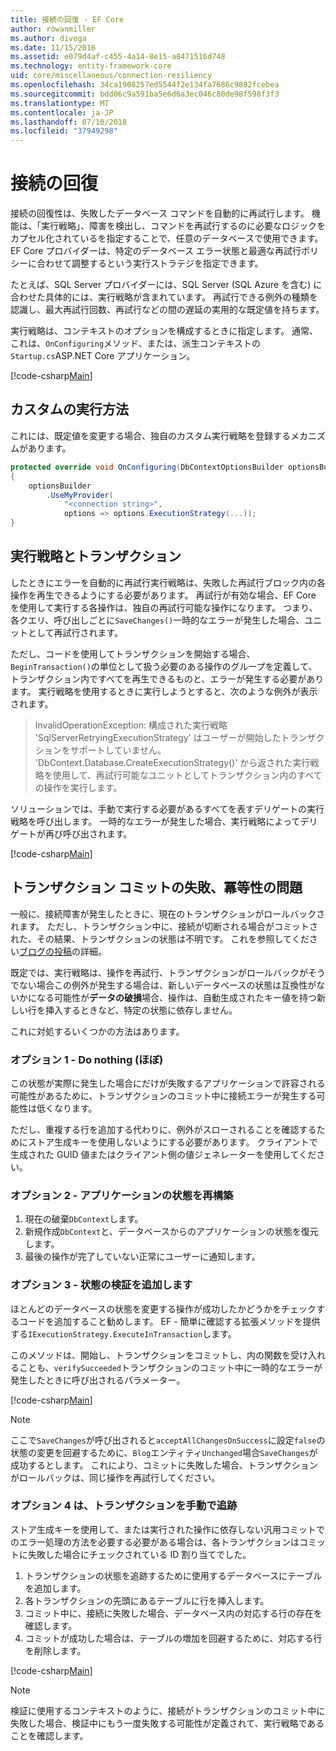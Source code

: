 ```yaml
---
title: 接続の回復 - EF Core
author: rowanmiller
ms.author: divega
ms.date: 11/15/2016
ms.assetid: e079d4af-c455-4a14-8e15-a8471516d748
ms.technology: entity-framework-core
uid: core/miscellaneous/connection-resiliency
ms.openlocfilehash: 34ca1908257ed5544f2e134fa7686c9802fcebea
ms.sourcegitcommit: bdd06c9a591ba5e6d6a3ec046c80de98f598f3f3
ms.translationtype: MT
ms.contentlocale: ja-JP
ms.lasthandoff: 07/10/2018
ms.locfileid: "37949298"
---
```

# <a name="connection-resiliency"></a>接続の回復

接続の回復性は、失敗したデータベース コマンドを自動的に再試行します。 機能は、「実行戦略」、障害を検出し、コマンドを再試行するのに必要なロジックをカプセル化されているを指定することで、任意のデータベースで使用できます。 EF Core プロバイダーは、特定のデータベース エラー状態と最適な再試行ポリシーに合わせて調整するという実行ストラテジを指定できます。

たとえば、SQL Server プロバイダーには、SQL Server (SQL Azure を含む) に合わせた具体的には、実行戦略が含まれています。 再試行できる例外の種類を認識し、最大再試行回数、再試行などの間の遅延の実用的な既定値を持ちます。

実行戦略は、コンテキストのオプションを構成するときに指定します。 通常、これは、`OnConfiguring`メソッド、または、派生コンテキストの`Startup.cs`ASP.NET Core アプリケーション。

[!code-csharp[Main](../../../samples/core/Miscellaneous/ConnectionResiliency/Program.cs#OnConfiguring)]

## <a name="custom-execution-strategy"></a>カスタムの実行方法

これには、既定値を変更する場合、独自のカスタム実行戦略を登録するメカニズムがあります。

``` csharp
protected override void OnConfiguring(DbContextOptionsBuilder optionsBuilder)
{
    optionsBuilder
        .UseMyProvider(
            "<connection string>",
            options => options.ExecutionStrategy(...));
}
```

## <a name="execution-strategies-and-transactions"></a>実行戦略とトランザクション

したときにエラーを自動的に再試行実行戦略は、失敗した再試行ブロック内の各操作を再生できるようにする必要があります。 再試行が有効な場合、EF Core を使用して実行する各操作は、独自の再試行可能な操作になります。 つまり、各クエリ、呼び出しごとに`SaveChanges()`一時的なエラーが発生した場合、ユニットとして再試行されます。

ただし、コードを使用してトランザクションを開始する場合、`BeginTransaction()`の単位として扱う必要のある操作のグループを定義して、トランザクション内ですべてを再生できるものと、エラーが発生する必要があります。 実行戦略を使用するときに実行しようとすると、次のような例外が表示されます。

> InvalidOperationException: 構成された実行戦略 'SqlServerRetryingExecutionStrategy' はユーザーが開始したトランザクションをサポートしていません。 'DbContext.Database.CreateExecutionStrategy()' から返された実行戦略を使用して、再試行可能なユニットとしてトランザクション内のすべての操作を実行します。

ソリューションでは、手動で実行する必要があるすべてを表すデリゲートの実行戦略を呼び出します。 一時的なエラーが発生した場合、実行戦略によってデリゲートが再び呼び出されます。

[!code-csharp[Main](../../../samples/core/Miscellaneous/ConnectionResiliency/Program.cs#ManualTransaction)]

## <a name="transaction-commit-failure-and-the-idempotency-issue"></a>トランザクション コミットの失敗、冪等性の問題

一般に、接続障害が発生したときに、現在のトランザクションがロールバックされます。 ただし、トランザクション中に、接続が切断される場合がコミットされた、その結果、トランザクションの状態は不明です。 これを参照してください[ブログの投稿](http://blogs.msdn.com/b/adonet/archive/2013/03/11/sql-database-connectivity-and-the-idempotency-issue.aspx)の詳細。

既定では、実行戦略は、操作を再試行、トランザクションがロールバックがそうでない場合この例外が発生する場合は、新しいデータベースの状態は互換性がないかになる可能性が**データの破損**場合、操作は、自動生成されたキー値を持つ新しい行を挿入するときなど、特定の状態に依存しません。

これに対処するいくつかの方法はあります。

### <a name="option-1---do-almost-nothing"></a>オプション 1 - Do nothing (ほぼ)

この状態が実際に発生した場合にだけが失敗するアプリケーションで許容される可能性があるために、トランザクションのコミット中に接続エラーが発生する可能性は低くなります。

ただし、重複する行を追加する代わりに、例外がスローされることを確認するためにストア生成キーを使用しないようにする必要があります。 クライアントで生成された GUID 値またはクライアント側の値ジェネレーターを使用してください。

### <a name="option-2---rebuild-application-state"></a>オプション 2 - アプリケーションの状態を再構築

1. 現在の破棄`DbContext`します。
2. 新規作成`DbContext`と、データベースからのアプリケーションの状態を復元します。
3. 最後の操作が完了していない正常にユーザーに通知します。

### <a name="option-3---add-state-verification"></a>オプション 3 - 状態の検証を追加します

ほとんどのデータベースの状態を変更する操作が成功したかどうかをチェックするコードを追加すること勧めします。 EF - 簡単に確認する拡張メソッドを提供する`IExecutionStrategy.ExecuteInTransaction`します。

このメソッドは、開始し、トランザクションをコミットし、内の関数を受け入れることも、`verifySucceeded`トランザクションのコミット中に一時的なエラーが発生したときに呼び出されるパラメーター。

[!code-csharp[Main](../../../samples/core/Miscellaneous/ConnectionResiliency/Program.cs#Verification)]

> [!NOTE]
> ここで`SaveChanges`が呼び出されると`acceptAllChangesOnSuccess`に設定`false`の状態の変更を回避するために、`Blog`エンティティ`Unchanged`場合`SaveChanges`が成功するとします。 これにより、コミットに失敗した場合、トランザクションがロールバックは、同じ操作を再試行してください。

### <a name="option-4---manually-track-the-transaction"></a>オプション 4 は、トランザクションを手動で追跡

ストア生成キーを使用して、または実行された操作に依存しない汎用コミットでのエラー処理の方法を必要する必要がある場合は、各トランザクションはコミットに失敗した場合にチェックされている ID 割り当てでした。

1. トランザクションの状態を追跡するために使用するデータベースにテーブルを追加します。
2. 各トランザクションの先頭にあるテーブルに行を挿入します。
3. コミット中に、接続に失敗した場合、データベース内の対応する行の存在を確認します。
4. コミットが成功した場合は、テーブルの増加を回避するために、対応する行を削除します。

[!code-csharp[Main](../../../samples/core/Miscellaneous/ConnectionResiliency/Program.cs#Tracking)]

> [!NOTE]
> 検証に使用するコンテキストのように、接続がトランザクションのコミット中に失敗した場合、検証中にもう一度失敗する可能性が定義されて、実行戦略であることを確認します。
